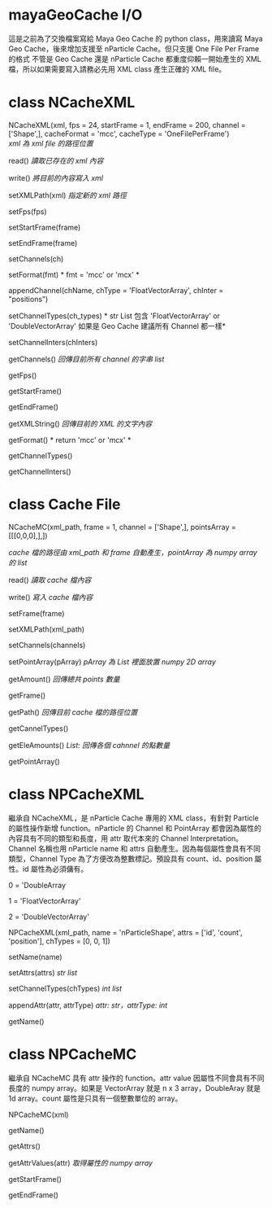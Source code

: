 # mayaGeoCache I/O

這是之前為了交換檔案寫給 Maya Geo Cache 的 python class，用來讀寫 Maya Geo Cache，後來增加支援至 nParticle Cache。但只支援 One File Per Frame 的格式 
不管是 Geo Cache 還是 nParticle Cache 都重度仰賴一開始產生的 XML 檔，所以如果需要寫入請務必先用 XML class 產生正確的 XML file。


# class NCacheXML
NCacheXML(xml, fps = 24, startFrame = 1, endFrame = 200, channel = ['Shape',], cacheFormat = 'mcc', cacheType = 'OneFilePerFrame')  
*xml 為 xml file 的路徑位置*  

read() *讀取已存在的 xml 內容*  

write() *將目前的內容寫入 xml*  

  
setXMLPath(xml) *指定新的 xml 路徑*

setFps(fps)

setStartFrame(frame)

setEndFrame(frame)

setChannels(ch)

setFormat(fmt) * fmt = 'mcc' or 'mcx' *

appendChannel(chName, chType = 'FloatVectorArray', chInter = "positions")

setChannelTypes(ch_types) * str List 包含 'FloatVectorArray' or 'DoubleVectorArray' 如果是 Geo Cache 建議所有 Channel 都一樣*

setChannelInters(chInters)

  
getChannels() *回傳目前所有 channel 的字串 list*

 
getFps()

getStartFrame()

getEndFrame()

getXMLString() *回傳目前的 XML 的文字內容*

getFormat() * return 'mcc' or 'mcx' *

getChannelTypes()

getChannelInters()

# class Cache File

NCacheMC(xml_path, frame = 1, channel = ['Shape',], pointsArray = [[[0,0,0],],])  

*cache 檔的路徑由 xml_path 和 frame 自動產生，pointArray 為 numpy array 的 list*

read() *讀取 cache 檔內容*

write() *寫入 cache 檔內容*

setFrame(frame)

setXMLPath(xml_path)

setChannels(channels)

setPointArray(pArray) *pArray 為 List 裡面放置 numpy 2D array*

getAmount() *回傳總共 points 數量*

getFrame()

getPath() *回傳目前 cache 檔的路徑位置*

getCannelTypes()

getEleAmounts() *List: 回傳各個 cahnnel 的點數量*

getPointArray()

# class NPCacheXML

繼承自 NCacheXML，是 nParticle Cache 專用的 XML class，有針對 Particle 的屬性操作新增 function。nParticle 的 Channel 和 PointArray 都會因為屬性的內容具有不同的類型和長度，用 attr 取代本來的 Channel Interpretation。Channel 名稱也用 nParticle name 和 attrs 自動產生。因為每個屬性會具有不同類型，Channel Type 為了方便改為整數標記。預設具有 count、id、position 屬性。id 屬性為必須傭有。

0 = 'DoubleArray

1 = 'FloatVectorArray'

2 = 'DoubleVectorArray'

NPCacheXML(xml_path, name = 'nParticleShape', attrs = ['id', 'count', 'position'], chTypes = [0, 0, 1])

setName(name)

setAttrs(attrs) *str list*

setChannelTypes(chTypes) *int list*

appendAttr(attr, attrType) *attr: str，attrType: int*

getName()

# class NPCacheMC

繼承自 NCacheMC 具有 attr 操作的 function。attr value 因屬性不同會具有不同長度的 numpy array。如果是 VectorArray 就是 n x 3 array，DoubleAray 就是 1d array。count 屬性是只具有一個整數單位的 array。

NPCacheMC(xml)

getName()

getAttrs()

getAttrValues(attr) *取得屬性的 numpy array*

getStartFrame()

getEndFrame()
